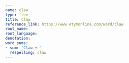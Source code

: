 ```yaml
---
name: claw
type: free
title: claw
reference_link: https://www.etymonline.com/word/claw
root_name: 
root_language: 
denotation: 
word_sums:
- sum: 'Claw + '
  respelling: claw
---
```

